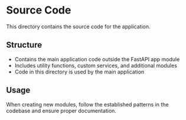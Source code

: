 # Source Code

This directory contains the source code for the application.

## Structure

- Contains the main application code outside the FastAPI app module
- Includes utility functions, custom services, and additional modules
- Code in this directory is used by the main application

## Usage

When creating new modules, follow the established patterns in the codebase and ensure proper documentation.
